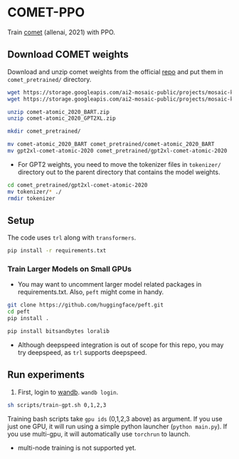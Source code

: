 # COMET-PPO

Train [comet](https://github.com/allenai/comet-atomic-2020) (allenai, 2021) with PPO.

## Download COMET weights

Download and unzip comet weights from the official [repo](https://github.com/allenai/comet-atomic-2020) and put them in
`comet_pretrained/` directory.

```bash
wget https://storage.googleapis.com/ai2-mosaic-public/projects/mosaic-kgs/comet-atomic_2020_BART.zip
wget https://storage.googleapis.com/ai2-mosaic-public/projects/mosaic-kgs/comet-atomic_2020_GPT2XL.zip

unzip comet-atomic_2020_BART.zip
unzip comet-atomic_2020_GPT2XL.zip

mkdir comet_pretrained/

mv comet-atomic_2020_BART comet_pretrained/comet-atomic_2020_BART
mv gpt2xl-comet-atomic-2020 comet_pretrained/gpt2xl-comet-atomic-2020
```


* For GPT2 weights, you need to move the tokenizer files in `tokenizer/` directory
  out to the parent directory that contains the model weights.

```bash
cd comet_pretrained/gpt2xl-comet-atomic-2020
mv tokenizer/* ./
rmdir tokenizer
```
## Setup

The code uses `trl` along with `transformers`.

```bash
pip install -r requirements.txt
```

### Train Larger Models on Small GPUs

* You may want to uncomment larger model related packages in requirements.txt. Also,
  `peft` might come in handy.

```bash
git clone https://github.com/huggingface/peft.git
cd peft
pip install .

pip install bitsandbytes loralib
```

* Although deepspeed integration is out of scope for this repo, you may try deepspeed,
  as `trl` supports deepspeed.

## Run experiments

1. First, login to [wandb](wandb.ai). `wandb login`.

```bash
sh scripts/train-gpt.sh 0,1,2,3
```

Training bash scripts take `gpu ids` (0,1,2,3 above) as argument. If you use just one GPU,
it will run using a simple python launcher (`python main.py`). If you use multi-gpu,
it will automatically use `torchrun` to launch.

* multi-node training is not supported yet.

